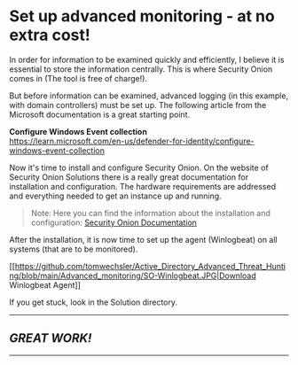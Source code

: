 # Set up advanced monitoring - at no extra cost!
In order for information to be examined quickly and efficiently, I believe it is essential to store the information centrally. This is where Security Onion comes in (The tool is free of charge!).

But before information can be examined, advanced logging (in this example, with domain controllers) must be set up. The following article from the Microsoft documentation is a great starting point.

**Configure Windows Event collection**  
https://learn.microsoft.com/en-us/defender-for-identity/configure-windows-event-collection

Now it's time to install and configure Security Onion. On the website of Security Onion Solutions there is a really great documentation for installation and configuration. The hardware requirements are addressed and everything needed to get an instance up and running.

> Note: Here you can find the information about the installation and configuration: [Security Onion Documentation](https://docs.securityonion.net/en/2.3/)

After the installation, it is now time to set up the agent (Winlogbeat) on all systems (that are to be monitored).

[[https://github.com/tomwechsler/Active_Directory_Advanced_Threat_Hunting/blob/main/Advanced_monitoring/SO-Winlogbeat.JPG|Download Winlogbeat Agent]]


If you get stuck, look in the Solution directory.

---
## *GREAT WORK!*
---